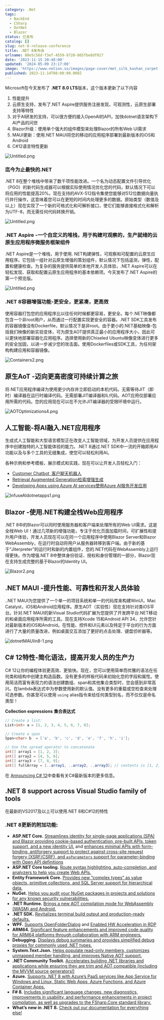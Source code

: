 ```yaml
---
category: .Net
tags:
  - BackEnd
  - CSharp
  - DotNet
  - Blazor
status: 已发布
catalog: []
slug: net-8-release-conference
title: .NET 8发布会
urlname: 80e5c56d-f3ef-4559-9720-865fbe8df017
date: '2023-11-15 20:48:00'
updated: '2024-05-09 23:17:00'
image: 'https://www.notion.so/images/page-cover/met_silk_kashan_carpet.jpg'
published: 2023-11-14T08:00:00.000Z
---
```


Microsoft在今天发布了 **.NET 8.0 LTS**版本，这个版本更新了以下内容

1. 性能提升
2. 云原生支持，发布了.NET Aspire提供服务注册发现，可观测性，云原生部署支持等特性
3. 对于AI研发的支持，可以很方便的接入OpenAI的API，加快dotnet语言架构下AI产品的问世
4. Blazor升级：使用单个强大的组件模型来处理Blazor的所有Web UI需求
5. MAUI更新：使用.NET MAUI将您的移动的应用程序部署到最新版本的iOS和Android
6. C#12语言特性更新

![Untitled.png](https://prod-files-secure.s3.us-west-2.amazonaws.com/5d24fe63-e567-4804-86f9-9fdc62e13082/10cda029-65af-4ea7-b30e-605b2d9e6c57/Untitled.png?X-Amz-Algorithm=AWS4-HMAC-SHA256&X-Amz-Content-Sha256=UNSIGNED-PAYLOAD&X-Amz-Credential=ASIAZI2LB466U7V56DFM%2F20250331%2Fus-west-2%2Fs3%2Faws4_request&X-Amz-Date=20250331T053946Z&X-Amz-Expires=3600&X-Amz-Security-Token=IQoJb3JpZ2luX2VjEDUaCXVzLXdlc3QtMiJHMEUCICfjs6oIVxQfK8KJlCbeTu1z4mmpX50bEo6%2FbeH51yxZAiEAzGbyvzDYY3NoVUgO8elcys%2FrCNa%2BYAeLMNsAPbtLYR0qiAQInv%2F%2F%2F%2F%2F%2F%2F%2F%2F%2FARAAGgw2Mzc0MjMxODM4MDUiDEyfGCAlOX16M7qz1ircA6p8ZYTDfVffbfkOnorB9LHZbA5HPgvCp%2BJPkSgWCrrUFwbzysWXeqbqF3J%2Bmg%2Bg8iE0J41evMjsgMkDBQGoec3vVesI5z4fZnaY0OanlR4yTGpSxGercOCjm%2BXgeS5L3aUgdmgnQeHKk%2BIaKuKSsXgLkowhI0LyTHk2oXG3acS%2FeZ6Wno7Q166MIpfl3rvPYTaiiblFHaIBRH97inbRLklH0ptb7XlMBFY6dQdhbR4JwHnThopOv4bbyb9mb%2BM%2B1hJi81g9DeFnQdDnoNpKEMsB7QWBwDXc8PgSubmKIVjSWTkFPSVzFF1eK2r1ZovQcjqobEHous9Kbh2kpazb0uOOBTCz0%2B%2FoMoHE4xfZqpmioDtgfTLQKXV94y%2Bqxgxx%2BN30ka5r0IVuynpnxnYgsgyymL4qHVsv3zUXWHzFSJ8bH7St2Y7U5NeSoMQ43RxSE%2Bur0uN0x8bRAT58uy%2Fir%2Bk%2FhwpzeBxbSGd5FjzrHzZa3aZqjGiR4TjNwUeKgyCR8FZharEo2T2xE%2Fm%2F%2BuxpkJ76cBjh0Vd3ZSbOtcFM4xVQH31y2rbujEbbvjohovNmXe3TexhkDEwWcGp3bxYw%2FL%2BpdFFILv1oUrf2zIoXmRB8iJVSRIjgTW5IT9mnMLLIqL8GOqUB82CKWP9kJ6GoUzQllFUBnJ1ZDNDw1dC55aTgw2GyJPy%2FCzaSJ%2BerlyQip%2FyFjILOw%2FLCTtRbQyK8AfWbU%2BpXyqaxJE1lo61YJ7JC1phCS25V9OQFC7OlueRCqzOHSIjHsBhRSfmwBGbfgUo49nSPsRNRQXhmyQF%2Bt9xuAsqyBChH69u3JeeNkeQ%2BYJXGZRPegf7eV%2Bnpt2AmY6dz1lLFC1fXaRN0&X-Amz-Signature=eda563bf315cec3f0e2027992574a1b821a1d3c6a26c6e32ef9a13441b1bc158&X-Amz-SignedHeaders=host&x-id=GetObject)


### **迄今为止最快的.NET**


.NET 8在整个堆栈中带来了数千项性能改进。一个名为动态配置文件引导优化（PGO）的新代码生成器可以根据实际使用情况优化您的代码，默认情况下可以将应用的性能提高20%。现在支持的AVX-512指令集使您能够对512位数据向量执行并行操作，这意味着您可以在更短的时间内处理更多的数据。原始类型（数值及以上）现在实现了一个新的可格式化和可解析接口，使它们能够直接格式化和解析为UTF-8，而无需任何代码转换开销。


![Untitled.png](https://prod-files-secure.s3.us-west-2.amazonaws.com/5d24fe63-e567-4804-86f9-9fdc62e13082/edcbf140-d619-4389-a4a6-f97c113ab9f2/Untitled.png?X-Amz-Algorithm=AWS4-HMAC-SHA256&X-Amz-Content-Sha256=UNSIGNED-PAYLOAD&X-Amz-Credential=ASIAZI2LB466U7V56DFM%2F20250331%2Fus-west-2%2Fs3%2Faws4_request&X-Amz-Date=20250331T053946Z&X-Amz-Expires=3600&X-Amz-Security-Token=IQoJb3JpZ2luX2VjEDUaCXVzLXdlc3QtMiJHMEUCICfjs6oIVxQfK8KJlCbeTu1z4mmpX50bEo6%2FbeH51yxZAiEAzGbyvzDYY3NoVUgO8elcys%2FrCNa%2BYAeLMNsAPbtLYR0qiAQInv%2F%2F%2F%2F%2F%2F%2F%2F%2F%2FARAAGgw2Mzc0MjMxODM4MDUiDEyfGCAlOX16M7qz1ircA6p8ZYTDfVffbfkOnorB9LHZbA5HPgvCp%2BJPkSgWCrrUFwbzysWXeqbqF3J%2Bmg%2Bg8iE0J41evMjsgMkDBQGoec3vVesI5z4fZnaY0OanlR4yTGpSxGercOCjm%2BXgeS5L3aUgdmgnQeHKk%2BIaKuKSsXgLkowhI0LyTHk2oXG3acS%2FeZ6Wno7Q166MIpfl3rvPYTaiiblFHaIBRH97inbRLklH0ptb7XlMBFY6dQdhbR4JwHnThopOv4bbyb9mb%2BM%2B1hJi81g9DeFnQdDnoNpKEMsB7QWBwDXc8PgSubmKIVjSWTkFPSVzFF1eK2r1ZovQcjqobEHous9Kbh2kpazb0uOOBTCz0%2B%2FoMoHE4xfZqpmioDtgfTLQKXV94y%2Bqxgxx%2BN30ka5r0IVuynpnxnYgsgyymL4qHVsv3zUXWHzFSJ8bH7St2Y7U5NeSoMQ43RxSE%2Bur0uN0x8bRAT58uy%2Fir%2Bk%2FhwpzeBxbSGd5FjzrHzZa3aZqjGiR4TjNwUeKgyCR8FZharEo2T2xE%2Fm%2F%2BuxpkJ76cBjh0Vd3ZSbOtcFM4xVQH31y2rbujEbbvjohovNmXe3TexhkDEwWcGp3bxYw%2FL%2BpdFFILv1oUrf2zIoXmRB8iJVSRIjgTW5IT9mnMLLIqL8GOqUB82CKWP9kJ6GoUzQllFUBnJ1ZDNDw1dC55aTgw2GyJPy%2FCzaSJ%2BerlyQip%2FyFjILOw%2FLCTtRbQyK8AfWbU%2BpXyqaxJE1lo61YJ7JC1phCS25V9OQFC7OlueRCqzOHSIjHsBhRSfmwBGbfgUo49nSPsRNRQXhmyQF%2Bt9xuAsqyBChH69u3JeeNkeQ%2BYJXGZRPegf7eV%2Bnpt2AmY6dz1lLFC1fXaRN0&X-Amz-Signature=8d9521cc5320d7a46d2afa59661ffcabc9e8fe365c4a77df57aab5230b850442&X-Amz-SignedHeaders=host&x-id=GetObject)


### **.NET Aspire -一个自定义的堆栈，用于构建可观察的，生产就绪的云原生应用程序微服务框架组件**


.NET Aspire是一个堆栈，用于使用. NET构建弹性，可观察和可配置的云原生应用程序。它包括一组针对云原生增强的策划组件，默认情况下包括遥测，弹性，配置和健康检查。为复杂的服务提供简单的本地开发人员体验，.NET Aspire可以在轻松发现、获取和配置云原生应用程序的基本依赖项。今天发布了.NET Aspire的第一个预览版。


![Untitled.png](https://prod-files-secure.s3.us-west-2.amazonaws.com/5d24fe63-e567-4804-86f9-9fdc62e13082/ff6a34d3-ac25-412d-9204-a7263d00528f/Untitled.png?X-Amz-Algorithm=AWS4-HMAC-SHA256&X-Amz-Content-Sha256=UNSIGNED-PAYLOAD&X-Amz-Credential=ASIAZI2LB466U7V56DFM%2F20250331%2Fus-west-2%2Fs3%2Faws4_request&X-Amz-Date=20250331T053946Z&X-Amz-Expires=3600&X-Amz-Security-Token=IQoJb3JpZ2luX2VjEDUaCXVzLXdlc3QtMiJHMEUCICfjs6oIVxQfK8KJlCbeTu1z4mmpX50bEo6%2FbeH51yxZAiEAzGbyvzDYY3NoVUgO8elcys%2FrCNa%2BYAeLMNsAPbtLYR0qiAQInv%2F%2F%2F%2F%2F%2F%2F%2F%2F%2FARAAGgw2Mzc0MjMxODM4MDUiDEyfGCAlOX16M7qz1ircA6p8ZYTDfVffbfkOnorB9LHZbA5HPgvCp%2BJPkSgWCrrUFwbzysWXeqbqF3J%2Bmg%2Bg8iE0J41evMjsgMkDBQGoec3vVesI5z4fZnaY0OanlR4yTGpSxGercOCjm%2BXgeS5L3aUgdmgnQeHKk%2BIaKuKSsXgLkowhI0LyTHk2oXG3acS%2FeZ6Wno7Q166MIpfl3rvPYTaiiblFHaIBRH97inbRLklH0ptb7XlMBFY6dQdhbR4JwHnThopOv4bbyb9mb%2BM%2B1hJi81g9DeFnQdDnoNpKEMsB7QWBwDXc8PgSubmKIVjSWTkFPSVzFF1eK2r1ZovQcjqobEHous9Kbh2kpazb0uOOBTCz0%2B%2FoMoHE4xfZqpmioDtgfTLQKXV94y%2Bqxgxx%2BN30ka5r0IVuynpnxnYgsgyymL4qHVsv3zUXWHzFSJ8bH7St2Y7U5NeSoMQ43RxSE%2Bur0uN0x8bRAT58uy%2Fir%2Bk%2FhwpzeBxbSGd5FjzrHzZa3aZqjGiR4TjNwUeKgyCR8FZharEo2T2xE%2Fm%2F%2BuxpkJ76cBjh0Vd3ZSbOtcFM4xVQH31y2rbujEbbvjohovNmXe3TexhkDEwWcGp3bxYw%2FL%2BpdFFILv1oUrf2zIoXmRB8iJVSRIjgTW5IT9mnMLLIqL8GOqUB82CKWP9kJ6GoUzQllFUBnJ1ZDNDw1dC55aTgw2GyJPy%2FCzaSJ%2BerlyQip%2FyFjILOw%2FLCTtRbQyK8AfWbU%2BpXyqaxJE1lo61YJ7JC1phCS25V9OQFC7OlueRCqzOHSIjHsBhRSfmwBGbfgUo49nSPsRNRQXhmyQF%2Bt9xuAsqyBChH69u3JeeNkeQ%2BYJXGZRPegf7eV%2Bnpt2AmY6dz1lLFC1fXaRN0&X-Amz-Signature=64ead16ab44da69ff58ee6fec231d530bca7ecebdb173c56fdfe45200fe89cc4&X-Amz-SignedHeaders=host&x-id=GetObject)


### **.NET 8容器增强功能-更安全，更紧凑，更高效**


使用容器打包您的应用程序比以往任何时候都更容易，更安全。每个.NET映像都包含一个非root用户，从而通过一行配置实现更安全的容器。.NET SDK工具发布的容器镜像没有Dockerfile，默认情况下是非root。由于更小的.NET基础映像-包括我们映像的新实验变体，可为原生AOT提供真正最小的应用程序大小，因此可以更快地部署容器化应用程序。选择使用新的Chiseled Ubuntu映像变体进行更多的安全加固，以进一步减少您的攻击面。使用Dockerfiles或SDK工具，为任何架构构建应用和容器镜像。


![Containers2.png](https://devblogs.microsoft.com/dotnet/wp-content/uploads/sites/10/2023/11/Containers2.png)


## 原生AoT -迈向更高密度可持续计算之旅


将.NET应用程序编译为使用更少内存并立即启动的本机代码。无需等待JIT（即时）编译器在运行时编译代码。无需部署JIT编译器和IL代码。AOT应用仅部署应用所需的代码。您的应用现在可以在不允许JIT编译器的受限环境中运行。


![AOTOptimizations4.png](https://devblogs.microsoft.com/dotnet/wp-content/uploads/sites/10/2023/11/AOTOptimizations4.png)


## 人工智能-将AI融入.NET应用程序


生成式人工智能和大型语言模型正在改变人工智能领域，为开发人员提供在应用程序中创建独特的人工智能体验的能力。.NET 8通过.NET SDK中一流的开箱即用AI功能以及与多个工具的无缝集成，使您可以轻松利用AI。


各种示例和参考模板，展示模式和实践，现在可以让开发人员轻松入门：

- [Customer Chatbot](https://github.com/dotnet/eShop)[ ](https://github.com/dotnet/eShop)[ 客户聊天机器人](https://github.com/dotnet/eShop)
- [Retrieval Augmented Generation](https://github.com/Azure-Samples/azure-search-openai-demo-csharp)[检索增强生成](https://github.com/Azure-Samples/azure-search-openai-demo-csharp)
- [Developing Apps using Azure AI services](https://devblogs.microsoft.com/dotnet/demystifying-retrieval-augmented-generation-with-dotnet/)[使用Azure AI服务开发应用](https://devblogs.microsoft.com/dotnet/demystifying-retrieval-augmented-generation-with-dotnet/)

![InfuseAIdotnetapps1.png](https://devblogs.microsoft.com/dotnet/wp-content/uploads/sites/10/2023/11/InfuseAIdotnetapps1.png)


## Blazor -使用.NET构建全栈Web应用程序


.NET 8中的Blazor可以同时使用服务器和客户端来处理所有的Web UI需求。这是全栈Web UI！通过几项新的增强功能，专注于优化页面加载时间，可扩展性和提升用户体验，开发人员现在可以在同一个应用程序中使用Blazor Server和Blazor WebAssembly，在运行时自动将用户从服务器转移到客户端。由于新的基于“Jiterpreter”的运行时和新的内置组件，您的.NET代码在WebAssembly上运行得更快。作为增强.NET 8中整体身份验证、授权和身份管理的一部分，Blazor现在支持生成完整的基于Blazor的Identity UI。


![Blazor2.png](https://devblogs.microsoft.com/dotnet/wp-content/uploads/sites/10/2023/11/Blazor2.png)


## .NET MAUI -提升性能、可靠性和开发人员体验


..NET MAUI为您提供了一个单一的项目系统和单一的代码库来构建WinUI，Mac Catalyst，iOS和Android应用程序。原生AOT（实验性）现在支持针对类iOS平台。针对.NET MAUI的新Visual Studio代码扩展为您提供了开发跨平台.NET移动的和桌面应用程序所需的工具。现在支持Xcode 15和Android API 34，允许您针对最新版本的iOS和Android。在性能、控件和UI元素以及特定于平台的行为方面进行了大量的质量改进，例如桌面交互添加了更好的点击处理、键盘侦听器等。


![dotnetMAUIin8-1.png](https://devblogs.microsoft.com/dotnet/wp-content/uploads/sites/10/2023/11/dotnetMAUIin8-1.png)


## C# 12特性-简化语法，提高开发人员的生产力


C# 12让你的编程体验更高效、更愉快。现在，您可以使用简单而优雅的语法在任何类和结构中创建主构造函数。没有更多的样板代码来初始化您的字段和属性。使用简洁而富有表现力的语法创建数组、span和其他集合类型时，您会感到非常高兴。在lambda表达式中为参数使用新的默认值。没有更多的重载或空检查来处理可选参数。你甚至可以使用 `using` alias指令来给任何类型别名，而不仅仅是命名类型！


**Collection expressions** **集合表达式**


```c#
// Create a list:
List<int> a = [1, 2, 3, 4, 5, 6, 7, 8];

// Create a span
Span<char> b  = ['a', 'b', 'c', 'd', 'e', 'f', 'h', 'i'];

// Use the spread operator to concatenate
int[] array1 = [1, 2, 3];
int[] array2 = [4, 5, 6];
int[] array3 = [7, 8, 9];
int[] fullArray = [..array1, ..array2, ..array3]; // contents is [1, 2, 3, 4, 5, 6, 7, 8, 9]
```


在 [Announcing C# 12](https://devblogs.microsoft.com/dotnet/announcing-csharp-12)中查看有关C#最新版本的更多信息。


## .NET 8 support across Visual Studio family of tools


在最新的VS2017及以上可以使用.NET 8和C#12的特性


### .NET 8更新的附加功能:

- **ASP.NET Core.** [Streamlines identity for single-page applications (SPA) and Blazor providing cookie-based authentication, pre-built APIs, token support, and a new identity UI.](https://devblogs.microsoft.com/dotnet/whats-new-with-identity-in-dotnet-8/) and [enhances minimal APIs with form-binding, antiforgery support to protect against cross-site request forgery (XSRF/CSRF), and ](https://learn.microsoft.com/aspnet/core/release-notes/aspnetcore-8.0#minimal-apis)[`asParameters`](https://learn.microsoft.com/aspnet/core/release-notes/aspnetcore-8.0#minimal-apis)[ support for parameter-binding with Open API definitions](https://learn.microsoft.com/aspnet/core/release-notes/aspnetcore-8.0#minimal-apis)
- **ASP.NET Core tooling.** [Route syntax highlighting, auto-completion, and analyzers to help you create Web APIs.](https://devblogs.microsoft.com/dotnet/aspnet-core-route-tooling-dotnet-8/)
- **Entity Framework Core.** [Provides new “complex types” as value objects, primitive collections, and SQL Server support for hierarchical data.](https://devblogs.microsoft.com/dotnet/announcing-ef8-rc2/)
- **NuGet.** [Helps you audit your NuGet packages in projects and solutions for any known security vulnerabilities.](https://learn.microsoft.com/nuget/concepts/auditing-packages)
- **.NET Runtime.** [Brings a new AOT compilation mode for WebAssembly (WASM) and Android.](https://devblogs.microsoft.com/dotnet/announcing-dotnet-8-rc1/#androidstripilafteraot-mode-on-android)
- **.NET SDK.** [Revitalizes terminal build output and production-ready defaults.](https://learn.microsoft.com/dotnet/core/whats-new/dotnet-8#net-sdk)
- **WPF.** [Supports OpenFolderDialog](https://devblogs.microsoft.com/dotnet/wpf-file-dialog-improvements-in-dotnet-8/) and [Enabled HW Acceleration in RDP](https://devblogs.microsoft.com/dotnet/announcing-dotnet-8-rc1/#wpf-hardware-acceleration-in-rdp)
- **ARM64.** [Significant feature enhancements and improved code quality for ARM64 platforms through collaboration with ARM engineers.](https://devblogs.microsoft.com/dotnet/this-arm64-performance-in-dotnet-8/)
- **Debugging.** [Displays debug summaries and provides simplified debug proxies for commonly used .NET types.](https://devblogs.microsoft.com/dotnet/debugging-enhancements-in-dotnet-8/)
- **System.Text.Json.** [Helps populate read-only members, customizes unmapped member handling, and improves Native AOT support.](https://devblogs.microsoft.com/dotnet/system-text-json-in-dotnet-8/)
- **.NET Community Toolkit.** [Accelerates building .NET libraries and applications while ensuring they are trim and AOT compatible (including the MVVM source generators!)](https://devblogs.microsoft.com/dotnet/announcing-the-dotnet-community-toolkit-821/)
- **Azure.** [Supports .NET 8 with Azure’s PaaS services like App Service for Windows and Linux, Static Web Apps, Azure Functions, and Azure Container Apps.](https://aka.ms/appservice-dotnet8)
- **F# 8.** [Includes significant language changes, new diagnostics, improvements in usability, and performance enhancements in project compilation, as well as upgrades to the FSharp.Core standard library.](https://devblogs.microsoft.com/dotnet/announcing-fsharp-8/)
- **What’s new in .NET 8.** [Check out our documentation for everything else!](https://learn.microsoft.com/dotnet/core/whats-new/dotnet-8)
